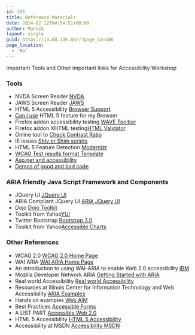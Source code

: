 ```yaml
---
id: 106
title: Reference Materials
date: 2014-02-12T04:54:51+00:00
author: Manish
layout: single
guid: https://13.68.136.88//?page_id=106
page_location:
  - 'No'
---
```

<div class="span9" id="main_content">

Important Tools and Other important links for Accessibility Workshop
<h3>Tools</h3>
<ul>
	<li>NVDA Screen Reader <a href="http://www.nvaccess.org/" target="_blank">NVDA</a></li>
	<li>JAWS Screen Reader <a href="http://www.freedomscientific.com/products/fs/jaws-product-page.asp" target="_blank">JAWS</a></li>
	<li>HTML 5 Accessibility <a href="http://www.html5accessibility.com/" target="_blank">Browser Support</a></li>
	<li><a href="http://caniuse.com/" target="_blank">Can i use</a> HTML 5 feature for my Browser</li>
	<li>Firefox addon accessibility testing <a href="http://wave.webaim.org/toolbar/" target="_blank">WAVE Toolbar</a></li>
	<li>Firefox addon XHTML testing<a href="https://addons.mozilla.org/en-US/firefox/addon/html-validator/" target="_blank">HTML Validator</a></li>
	<li>Online tool to <a href="http://snook.ca/technical/colour_contrast/colour.html" target="_blank">Check Contrast Ratio</a></li>
	<li>IE issues <a href="https://code.google.com/p/html5shiv/" target="_blank">Shiv or Shim scripts</a></li>
	<li>HTML 5 Feature Detection <a href="http://modernizr.com/" target="_blank">Modernizr</a></li>
	<li><a href="ppt/test_template.xlsx">WCAG Test results format Template</a></li>
	<li><a href="http://msdn.microsoft.com/en-us/library/ms228004.ASPX">Asp.net and accessibility</a></li>
	<li><a href="http://www.w3.org/WAI/demos/bad/">Demos of good and bad code</a></li>
</ul>
<h3>ARIA friendly Java Script Framework and Components</h3>
<ul>
	<li>JQuery UI <a href="http://jqueryui.com/" target="_blank">JQuery UI</a></li>
	<li>ARIA Compliant JQuery UI <a href="http://hanshillen.github.io/jqtest/" target="_blank">ARIA JQuery UI</a></li>
	<li>Dojo <a href="http://dojotoolkit.org/" target="_blank">Dojo Toolkit</a></li>
	<li>Toolkit from Yahoo<a href="http://yuilibrary.com/" target="_blank">YUI</a></li>
	<li>Twitter Bootstrap <a href="http://getbootstrap.com/" target="_blank">Bootstrap 3.0</a></li>
	<li>Toolkit from Yahoo<a href="http://filamentgroup.com/examples/jqueryui-visualize/" target="_blank">Accessible Charts</a></li>
</ul>
<h3>Other References</h3>
<ul>
	<li>WCAG 2.0 <a href="http://www.w3.org/TR/WCAG20/" target="_blank">WCAG 2.0 Home Page</a></li>
	<li>WAI ARIA <a href="http://www.w3.org/WAI/intro/aria" target="_blank">WAI ARIA Home Page</a></li>
	<li>An introduction to using WAI-ARIA to enable Web 2.0 accessibility <a href="http://www-03.ibm.com/able/resources/wai_aria_intro.html" target="_blank">IBM</a></li>
	<li>Mozilla Developer Network ARIA <a href="https://developer.mozilla.org/en-US/docs/Accessibility/ARIA" target="_blank">Getting Started with ARIA</a></li>
	<li>Real world Accessibility <a href="http://www.sitepoint.com/real-world-accessibility-html5-aria-and-the-modern-web/" target="_blank">Real world Accessibility</a></li>
	<li>Resources at Illinois Center for Information Technology and Web Accessibility <a href="http://test.cita.illinois.edu/aria/" target="_blank">ARIA Examples</a></li>
	<li>Hands on examples <a href="http://webaim.org/articles/" target="_blank">Web AIM</a></li>
	<li>Best Practices <a href="http://www.websemantics.co.uk/tutorials/accessible_forms/" target="_blank">Accessible Forms</a></li>
	<li>A LIST PART <a href="http://alistapart.com/article/waiaria" target="_blank">Accessible Web 2.0</a></li>
	<li>HTML 5 Accessibility <a href="http://www.clarissapeterson.com/2012/11/html5-accessibility/" target="_blank">HTML 5 Accessibility</a></li>
	<li>Accessibility at MSDN <a href="http://msdn.microsoft.com/en-us/magazine/jj863135.aspx" target="_blank">Accessibility MSDN</a></li>
</ul>
</div>
